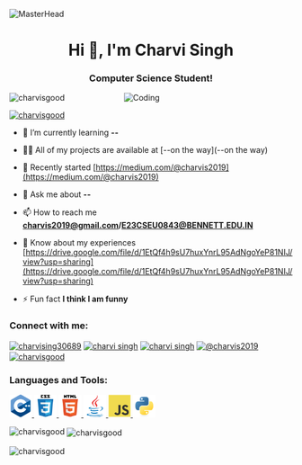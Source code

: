 ![MasterHead](https://infographicnow.com/wp-content/uploads/2021/02/pixel-art-gif-Captivating-Pixel-Art-Scenes.gif)

<h1 align="center">Hi 👋, I'm Charvi Singh</h1>
<h3 align="center">Computer Science Student!</h3>
<img align="right" alt="Coding" width="300" src="https://i.pinimg.com/originals/43/31/36/433136a8a9b8e97246c8f2a52b7e3bae.gif">

<p align="left"> <img src="https://komarev.com/ghpvc/?username=charvisgood&label=Profile%20views&color=0e75b6&style=flat" alt="charvisgood" /> </p>

<p align="left"> <a href="https://github.com/ryo-ma/github-profile-trophy"><img src="https://github-profile-trophy.vercel.app/?username=charvisgood" alt="charvisgood" /></a> </p>

- 🌱 I’m currently learning **--**

- 👨‍💻 All of my projects are available at [--on the way](--on the way)

- 📝 Recently started [https://medium.com/@charvis2019](https://medium.com/@charvis2019)

- 💬 Ask me about **--**

- 📫 How to reach me **charvis2019@gmail.com/E23CSEU0843@BENNETT.EDU.IN**

- 📄 Know about my experiences [https://drive.google.com/file/d/1EtQf4h9sU7huxYnrL95AdNgoYeP81NIJ/view?usp=sharing](https://drive.google.com/file/d/1EtQf4h9sU7huxYnrL95AdNgoYeP81NIJ/view?usp=sharing)

- ⚡ Fun fact **I think I am funny**

<h3 align="left">Connect with me:</h3>
<p align="left">
<a href="https://twitter.com/charvising30689" target="blank"><img align="center" src="https://raw.githubusercontent.com/rahuldkjain/github-profile-readme-generator/master/src/images/icons/Social/twitter.svg" alt="charvising30689" height="30" width="40" /></a>
<a href="https://linkedin.com/in/charvi singh" target="blank"><img align="center" src="https://raw.githubusercontent.com/rahuldkjain/github-profile-readme-generator/master/src/images/icons/Social/linked-in-alt.svg" alt="charvi singh" height="30" width="40" /></a>
<a href="https://stackoverflow.com/users/charvi singh" target="blank"><img align="center" src="https://raw.githubusercontent.com/rahuldkjain/github-profile-readme-generator/master/src/images/icons/Social/stack-overflow.svg" alt="charvi singh" height="30" width="40" /></a>
<a href="https://medium.com/@charvis2019" target="blank"><img align="center" src="https://raw.githubusercontent.com/rahuldkjain/github-profile-readme-generator/master/src/images/icons/Social/medium.svg" alt="@charvis2019" height="30" width="40" /></a>
<a href="https://www.leetcode.com/charvisgood" target="blank"><img align="center" src="https://raw.githubusercontent.com/rahuldkjain/github-profile-readme-generator/master/src/images/icons/Social/leet-code.svg" alt="charvisgood" height="30" width="40" /></a>
</p>

<h3 align="left">Languages and Tools:</h3>
<p align="left"> <a href="https://www.w3schools.com/cpp/" target="_blank" rel="noreferrer"> <img src="https://raw.githubusercontent.com/devicons/devicon/master/icons/cplusplus/cplusplus-original.svg" alt="cplusplus" width="40" height="40"/> </a> <a href="https://www.w3schools.com/css/" target="_blank" rel="noreferrer"> <img src="https://raw.githubusercontent.com/devicons/devicon/master/icons/css3/css3-original-wordmark.svg" alt="css3" width="40" height="40"/> </a> <a href="https://www.w3.org/html/" target="_blank" rel="noreferrer"> <img src="https://raw.githubusercontent.com/devicons/devicon/master/icons/html5/html5-original-wordmark.svg" alt="html5" width="40" height="40"/> </a> <a href="https://www.java.com" target="_blank" rel="noreferrer"> <img src="https://raw.githubusercontent.com/devicons/devicon/master/icons/java/java-original.svg" alt="java" width="40" height="40"/> </a> <a href="https://developer.mozilla.org/en-US/docs/Web/JavaScript" target="_blank" rel="noreferrer"> <img src="https://raw.githubusercontent.com/devicons/devicon/master/icons/javascript/javascript-original.svg" alt="javascript" width="40" height="40"/> </a> <a href="https://www.python.org" target="_blank" rel="noreferrer"> <img src="https://raw.githubusercontent.com/devicons/devicon/master/icons/python/python-original.svg" alt="python" width="40" height="40"/> </a> </p>

<p><img align="left" src="https://github-readme-stats.vercel.app/api/top-langs?username=charvisgood&show_icons=true&locale=en&layout=compact" alt="charvisgood" /></p>

<p>&nbsp;<img align="center" src="https://github-readme-stats.vercel.app/api?username=charvisgood&show_icons=true&locale=en" alt="charvisgood" /></p>

<p><img align="center" src="https://github-readme-streak-stats.herokuapp.com/?user=charvisgood&" alt="charvisgood" /></p>

